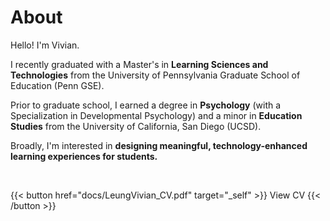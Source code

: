 # About
Hello! I'm Vivian.

I recently graduated with a Master's in **Learning Sciences and Technologies** from the University of Pennsylvania Graduate School of Education (Penn GSE).

Prior to graduate school, I earned a degree in **Psychology** (with a Specialization in Developmental Psychology) and a minor in **Education Studies** from the University of California, San Diego (UCSD).

Broadly, I'm interested in **designing meaningful, technology-enhanced learning experiences for students.**

<br>

{{< button href="docs/LeungVivian_CV.pdf" target="_self" >}}
View CV
{{< /button >}}
